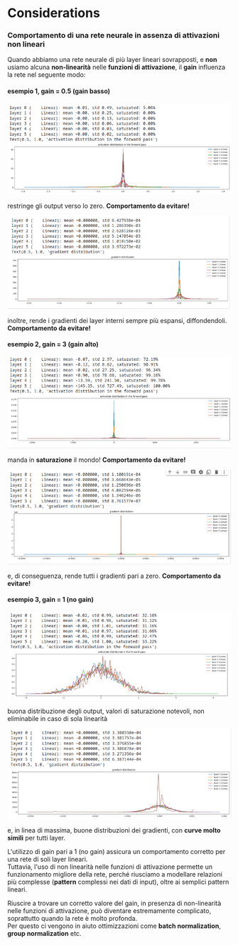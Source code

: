 # Considerations

### Comportamento di una rete neurale in assenza di attivazioni non lineari  
Quando abbiamo una rete neurale di più layer lineari sovrapposti, e **non** usiamo alcuna **non-linearità** nelle **funzioni di attivazione**,
il **gain** influenza la rete nel seguente modo:

#### esempio 1, gain = 0.5 (gain basso)
![hist1](../../images/forward11.png)  

restringe gli output verso lo zero. **Comportamento da evitare!**


![hist2](../../images/backward11.png)  

inoltre, rende i gradienti dei layer interni sempre più espansi, diffondendoli. **Comportamento da evitare!**
 

#### esempio 2, gain = 3 (gain alto)
![hist2](../../images/forward12.png) 

manda in **saturazione** il mondo! **Comportamento da evitare!**

![hist2](../../images/backward12.png) 

e, di conseguenza, rende tutti i gradienti pari a zero.  **Comportamento da evitare!**  


#### esempio 3, gain = 1 (no gain)

![hist3](../../images/forward13.png) 

buona distribuzione degli output, valori di saturazione notevoli, non eliminabile in caso di sola linearità

![hist3](../../images/backward13.png)  

e, in linea di massima, buone distribuzioni dei gradienti, con **curve molto simili** per tutti layer.  



L'utilizzo di gain pari a 1 (no gain) assicura un comportamento corretto per una rete di soli layer lineari.  
Tuttavia, l'uso di non linearità nelle funzioni di attivazione permette un funzionamento migliore della rete, perché
riusciamo a modellare relazioni più complesse (**pattern** complessi nei dati di input), oltre ai semplici pattern lineari.  

Riuscire a trovare un corretto valore del gain, in presenza di non-linearità nelle funzioni di attivazione, può diventare estremamente complicato,
soprattutto quando la rete è molto profonda.  
Per questo ci vengono in aiuto ottimizzazioni come **batch normalization**, **group normalization** etc. 

